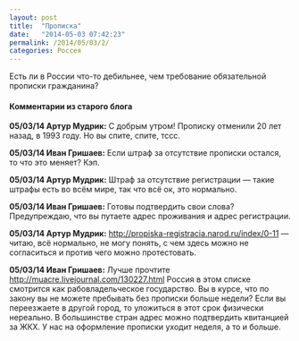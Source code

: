 ```yaml
---
layout: post
title:  "Прописка"
date:   "2014-05-03 07:42:23"
permalink: /2014/05/03/2/
categories: Россея
---
```

Есть ли в России что-то дебильнее, чем требование обязательной прописки гражданина?



#### Комментарии из старого блога


**05/03/14 Артур Мудрик:** С добрым утром! Прописку отменили 20 лет назад, в 1993 году. Но вы спите, спите, тссс.


**05/03/14 Иван Гришаев:** Если штраф за отсутствие прописки остался, то что это меняет?
Кэп.





**05/03/14 Артур Мудрик:** Штраф за отсутствие регистрации — такие штрафы есть во всём мире, так что всё ок, это нормально.


**05/03/14 Иван Гришаев:** Готовы подтвердить свои слова? Предупреждаю, что вы путаете адрес проживания и адрес регистрации.




**05/03/14 Артур Мудрик:** http://propiska-registracia.narod.ru/index/0-11 — читаю, всё нормально, не могу понять, с чем здесь можно не согласиться и против чего можно протестовать.


**05/03/14 Иван Гришаев:** Лучше прочтите http://muacre.livejournal.com/130227.html
Россия в этом списке смотрится как рабовладельческое государство.
Вы в курсе, что по закону вы не можете пребывать без прописки больше недели? Если вы переезжаете в другой город, то уложиться в этот срок физически нереально.
В большинстве стран адрес можно подтвердить квитанцией за ЖКХ. У нас на оформление прописки уходит неделя, а то и больше.




